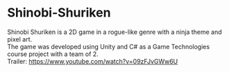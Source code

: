 # Shinobi-Shuriken
Shinobi Shuriken is a 2D game in a rogue-like genre with a ninja theme and pixel art. \
The game was developed using Unity and C# as a Game Technologies course project with a team of 2. \
Trailer: https://www.youtube.com/watch?v=09zFJvGWw6U
